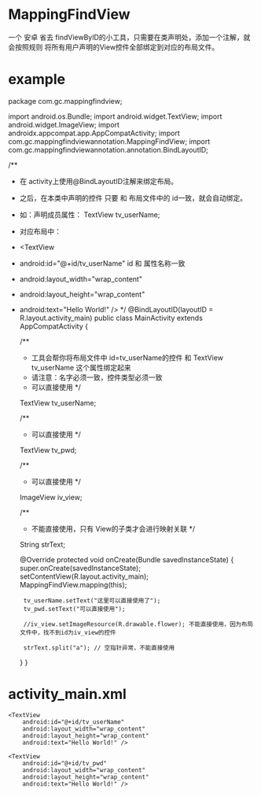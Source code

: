 # MappingFindView
一个 安卓 省去 findViewByID的小工具，只需要在类声明处，添加一个注解，就会按照规则 将所有用户声明的View控件全部绑定到对应的布局文件。

# example

package com.gc.mappingfindview;

import android.os.Bundle;
import android.widget.TextView;
import android.widget.ImageView;
import androidx.appcompat.app.AppCompatActivity;
import com.gc.mappingfindviewannotation.MappingFindView;
import com.gc.mappingfindviewannotation.annotation.BindLayoutID;

/**
 * 在 activity上使用@BindLayoutID注解来绑定布局。
 * 之后，在本类中声明的控件 只要 和 布局文件中的 id一致，就会自动绑定。
 * 如：声明成员属性： TextView tv_userName;
 * 对应布局中：
 * <TextView
 * android:id="@+id/tv_userName"  id 和 属性名称一致
 * android:layout_width="wrap_content"
 * android:layout_height="wrap_content"
 * android:text="Hello World!" />
 */
@BindLayoutID(layoutID = R.layout.activity_main)
public class MainActivity extends AppCompatActivity {

    /**
     * 工具会帮你将布局文件中 id=tv_userName的控件 和 TextView tv_userName 这个属性绑定起来
     * 请注意：名字必须一致，控件类型必须一致
     * 可以直接使用
     */

    TextView tv_userName;

    /**
     * 可以直接使用
     */

    TextView tv_pwd;

    /**
     * 可以直接使用
     */

    ImageView iv_view;

    /**
     * 不能直接使用，只有 View的子类才会进行映射关联
     */

    String strText;

    @Override
    protected void onCreate(Bundle savedInstanceState) {
        super.onCreate(savedInstanceState);
        setContentView(R.layout.activity_main);
        MappingFindView.mapping(this);

        tv_userName.setText("这里可以直接使用了");
        tv_pwd.setText("可以直接使用");

        //iv_view.setImageResource(R.drawable.flower); 不能直接使用，因为布局文件中，找不到id为iv_view的控件

        strText.split("a"); // 空指针异常，不能直接使用
    }
}

# activity_main.xml

<?xml version="1.0" encoding="utf-8"?>
<LinearLayout xmlns:android="http://schemas.android.com/apk/res/android"
    xmlns:app="http://schemas.android.com/apk/res-auto"
    xmlns:tools="http://schemas.android.com/tools"
    android:layout_width="match_parent"
    android:layout_height="match_parent"
    android:orientation="vertical"
    tools:context=".MainActivity">

    <TextView
        android:id="@+id/tv_userName"
        android:layout_width="wrap_content"
        android:layout_height="wrap_content"
        android:text="Hello World!" />

    <TextView
        android:id="@+id/tv_pwd"
        android:layout_width="wrap_content"
        android:layout_height="wrap_content"
        android:text="Hello World!" />
</LinearLayout>